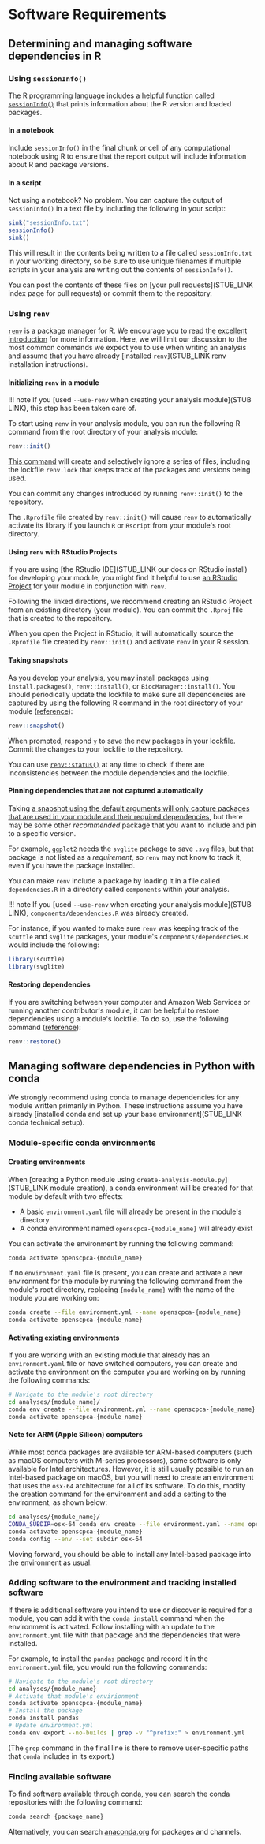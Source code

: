 # Software Requirements

## Determining and managing software dependencies in R

### Using `sessionInfo()`

The R programming language includes a helpful function called [`sessionInfo()`](https://stat.ethz.ch/R-manual/R-patched/library/utils/html/sessionInfo.html) that prints information about the R version and loaded packages.

#### In a notebook

Include `sessionInfo()` in the final chunk or cell of any computational notebook using R to ensure that the report output will include information about R and package versions.

#### In a script

Not using a notebook?
No problem.
You can capture the output of `sessionInfo()` in a text file by including the following in your script:

```r
sink("sessionInfo.txt")
sessionInfo()
sink()
```

This will result in the contents being written to a file called `sessionInfo.txt` in your working directory, so be sure to use unique filenames if multiple scripts in your analysis are writing out the contents of `sessionInfo()`.

You can post the contents of these files on [your pull requests](STUB_LINK index page for pull requests) or commit them to the repository.

### Using `renv`

[`renv`](https://rstudio.github.io/renv/articles/renv.html) is a package manager for R.
We encourage you to read [the excellent introduction](https://rstudio.github.io/renv/articles/renv.html) for more information.
Here, we will limit our discussion to the most common commands we expect you to use when writing an analysis and assume that you have already [installed `renv`](STUB_LINK renv installation instructions).

#### Initializing `renv` in a module

!!! note
    If you [used `--use-renv` when creating your analysis module](STUB LINK), this step has been taken care of.

To start using `renv` in your analysis module, you can run the following R command from the root directory of your analysis module:

```r
renv::init()
```

[This command](https://rstudio.github.io/renv/reference/init.html) will create and selectively ignore a series of files, including the lockfile `renv.lock` that keeps track of the packages and versions being used.

You can commit any changes introduced by running `renv::init()` to the repository.

The `.Rprofile` file created by `renv::init()` will cause `renv` to automatically activate its library if you launch `R` or `Rscript` from your module's root directory.

#### Using `renv` with RStudio Projects

If you are using [the RStudio IDE](STUB_LINK our docs on RStudio install) for developing your module, you might find it helpful to use [an RStudio Project](https://docs.posit.co/ide/user/ide/guide/code/projects.html) for your module in conjunction with `renv`.

Following the linked directions, we recommend creating an RStudio Project from an existing directory (your module).
You can commit the `.Rproj` file that is created to the repository.

When you open the Project in RStudio, it will automatically source the `.Rprofile` file created by `renv::init()` and activate `renv` in your R session.

#### Taking snapshots

As you develop your analysis, you may install packages using `install.packages()`, `renv::install()`, or `BiocManager::install()`.
You should periodically update the lockfile to make sure all dependencies are captured by using the following R command in the root directory of your module ([reference](https://rstudio.github.io/renv/reference/restore.html)):

```r
renv::snapshot()
```

When prompted, respond `y` to save the new packages in your lockfile.
Commit the changes to your lockfile to the repository.

You can use [`renv::status()`](https://rstudio.github.io/renv/reference/status.html) at any time to check if there are inconsistencies between the module dependencies and the lockfile.

#### Pinning dependencies that are not captured automatically

Taking [a snapshot using the default arguments will only capture packages that are used in your module and their required dependencies](https://rstudio.github.io/renv/reference/snapshot.html), but there may be some other _recommended_ package that you want to include and pin to a specific version.

For example, `ggplot2` needs the `svglite` package to save `.svg` files, but that package is not listed as a _requirement_, so `renv` may not know to track it, even if you have the package installed.

You can make `renv` include a package by loading it in a file called `dependencies.R` in a directory called `components` within your analysis.

!!! note
    If you [used `--use-renv` when creating your analysis module](STUB LINK), `components/dependencies.R` was already created.

For instance, if you wanted to make sure `renv` was keeping track of the `scuttle` and `svglite` packages, your module's `components/dependencies.R` would include the following:

```r
library(scuttle)
library(svglite)
```

#### Restoring dependencies

If you are switching between your computer and Amazon Web Services or running another contributor's module, it can be helpful to restore dependencies using a module's lockfile.
To do so, use the following command ([reference](https://rstudio.github.io/renv/reference/restore.html)):

```r
renv::restore()
```

## Managing software dependencies in Python with conda

We strongly recommend using conda to manage dependencies for any module written primarily in Python.
These instructions assume you have already [installed conda and set up your base environment](STUB_LINK conda technical setup).

### Module-specific conda environments

#### Creating environments

When [creating a Python module using `create-analysis-module.py`](STUB_LINK module creation), a conda environment will be created for that module by default with two effects:

* A basic `environment.yaml` file will already be present in the module's directory
* A conda environment named `openscpca-{module_name}` will already exist

You can activate the environment by running the following command:

```bash
conda activate openscpca-{module_name}
```

If no `environment.yaml` file is present, you can create and activate a new environment for the module by running the following command from the module's root directory, replacing `{module_name}` with the name of the module you are working on:

```bash
conda create --file environment.yml --name openscpca-{module_name}
conda activate openscpca-{module_name}
```

#### Activating existing environments

If you are working with an existing module that already has an  `environment.yaml` file or have switched computers, you can create and activate the environment on the computer you are working on by running the following commands:

```bash
# Navigate to the module's root directory
cd analyses/{module_name}/
conda env create --file environment.yml --name openscpca-{module_name}
conda activate openscpca-{module_name}
```

#### Note for ARM (Apple Silicon) computers

While most conda packages are available for ARM-based computers (such as macOS computers with M-series processors), some software is only available for Intel architectures.
However, it is still usually possible to run an Intel-based package on macOS, but you will need to create an environment that uses the `osx-64` architecture for all of its software.
To do this, modify the creation command for the environment and add a setting to the environment, as shown below:

```bash
cd analyses/{module_name}/
CONDA_SUBDIR=osx-64 conda env create --file environment.yaml --name openscpca-{module_name}
conda activate openscpca-{module_name}
conda config --env --set subdir osx-64
```

Moving forward, you should be able to install any Intel-based package into the environment as usual.

### Adding software to the environment and tracking installed software

If there is additional software you intend to use or discover is required for a module, you can add it with the `conda install` command when the environment is activated.
Follow installing with an update to the `environment.yml` file with that package and the dependencies that were installed.

For example, to install the `pandas` package and record it in the `environment.yml` file, you would run the following commands:

```bash
# Navigate to the module's root directory
cd analyses/{module_name}
# Activate that module's envirionment
conda activate openscpca-{module_name}
# Install the package
conda install pandas
# Update environment.yml
conda env export --no-builds | grep -v "^prefix:" > environment.yml
```

(The `grep` command in the final line is there to remove user-specific paths that `conda` includes in its export.)

### Finding available software

To find software available through conda, you can search the conda repositories with the following command:

```bash
conda search {package_name}
```

Alternatively, you can search [anaconda.org](https://anaconda.org) for packages and channels.

